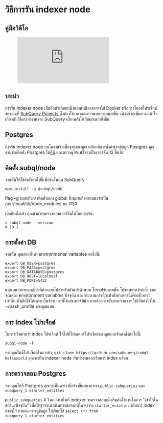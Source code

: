 # วิธีการรัน indexer node

## คู่มือวิดีโอ

<figure class="video_container">
  <iframe src="https://www.youtube.com/embed/QfNsR12ItnA" frameborder="0" allowfullscreen="true"></iframe>
</figure>

## บทนำ

การรัน indexer node เป็นอีกตัวเลือกหนึ่งนอกเหนือจากการใช้ Docker หรือการโฮสต์โปรเจ็กต์ของคุณที่ [SubQuery Projects ](https://project.subquery.network/) ซึ่งต้องใช้เวลาและความพยายามมากขึ้น แต่จะช่วยเพิ่มความเข้าใจเกี่ยวกับวิธีการทำงานของ SubQuery เบื้องหลังให้กับคุณมากยิ่งขึ้น

## Postgres

การรัน indexer node บนโครงสร้างพื้นฐานของคุณจะต้องมีการตั้งค่าฐานข้อมูล Postgres คุณสามารถติดตั้ง Postgres ได้[ที่นี่](https://www.postgresql.org/download/) และตรวจดูให้แน่ใจว่าเป็นเวอร์ชัน 12 ขึ้นไป

## ติดตั้ง subql/node

จากนั้นให้ใช้คำสั่งต่อไปนี้เพื่อรันโหนด SubQuery:

```shell
npm install -g @subql/node
```

flag -g หมายถึงการติดตั้งแบบ global ซึ่งหมายถึงตำแหน่งจะเป็น /usr/local/lib/node_modules บน OSX

เมื่อติดตั้งแล้ว คุณสามารถตรวจสอบเวอร์ชันได้โดยการรัน:

```shell
> subql-node --version
0.19.1
```

## การตั้งค่า DB

จากนั้น คุณต้องตั้งค่า environmental variables ต่อไปนี้:

```shell
export DB_USER=postgres
export DB_PASS=postgres
export DB_DATABASE=postgres
export DB_HOST=localhost
export DB_PORT=5432
```

แน่นอนว่าหากคุณมีค่าที่ต่างออกไปสำหรับตัวแปรด้านบน โปรดปรับตามนั้น โปรดทราบว่าคำสั่ง `env` จะแสดง environment variables ปัจจุบัน และกระบวนการนี้จะทำตั้งค่าเหล่านี้เพียงชั่วคราวเท่านั้น นั่นคือใช้ได้เฉพาะในช่วงเวลาที่ใช้งานเทอร์มินัล หากต้องการตั้งค่าอย่างถาวร ให้เก็บค่าไว้ใน ~/bash_profile ของคุณแทน

## การ Index โปรเจ็กต์

ในการเริ่มทำการ index โปรเจ็กต์ ให้ไปที่โฟลเดอร์โปรเจ็กต์ของคุณและรันคำสั่งต่อไปนี้:

```shell
subql-node -f .
```

หากคุณไม่มีโปรเจ็กต์ในการทำ, `git clone https://github.com/subquery/subql-helloworld` คุณจะเห็น indexer node เริ่มทำงานและเริ่มการ index บล็อก

## การตรวจสอบ Postgres

หากคุณไปที่ Postgres คุณจะเห็นตารางที่สร้างขึ้นสองตาราง `public.subqueries` และ `subquery_1.starter_entities`

`public.subqueries` มี 1 แถวเท่านั้นที่ indexer จะตรวจสอบเมื่อเริ่มต้นใช้งานในการ "เข้าใจในสถานะปัจจุบัน" เพื่อให้รู้ว่าจะดำเนินการต่อจากที่ใด ตาราง `starter_entities` เก็บการ index ต่างๆไว้ หากต้องการดูข้อมูล ให้เรียกใช้ `select (*) from subquery_1.starter_entities`
